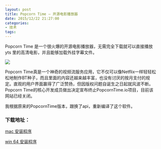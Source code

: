 ```yaml
---
layout: post
title: Popcorn Time – 开源电影播放器
date: 2015/12/22 21:27:00
categories:
- 技术
tags:
---
```


Popcorn Time 是一个很火爆的开源电影播放器，无需完全下载就可以直接播放 yts 里的高清电影，并且能够加载外挂字幕文件。

![](http://pics.naaln.com/blog/2019-01-14-060956.gif-basicBlog)

Popcorn Time真是一个神奇的视频流服务应用，它不仅可以像Netflix一样轻轻松松地制作BT种子，而且里面的内容还越来越丰富，也没有讨厌的按月支付的规定。直观的用户界面赢得了广泛赞扬，但因版权问题自诞生之日起就风波不断。Popcorn Time的核心开发成员做出决定宣布终止PopcornTime.io项目，目前该网站已经关闭。

我根据原来的PopcornTime版本，跟换了api，重新编译了这个软件。

### 下载地址：

[mac 安装程序](https://github.com/whyliam/Popcorn-Time-Desktop/releases/download/0.3.8-6/Popcorn-Time-0.3.8-6-Mac.dmg)

[win 64 安装程序](https://github.com/whyliam/Popcorn-Time-Desktop/releases/download/0.3.8-6/Popcorn.Time-0.3.8-6-win32-Setup.exe)
